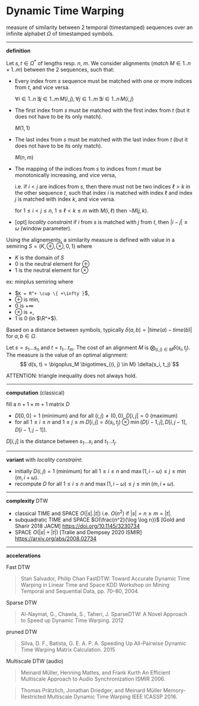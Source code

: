 # Dynamic Time Warping

measure of similarity between 2 temporal (timestamped) sequences 
over an infinite alphabet $`\Omega`$ of timestamped symbols.


---
**definition**

Let $`s, t \in \Omega^*`$ of lengths resp. $`n`$, $`m`$.
We consider alignments (*match* $`M \in 1..n \times 1..m`$) between the 2 sequences, such that:

- Every index from $`s`$ sequence must be matched with one or more indices from $`t`$, and vice versa.

  $`\forall i \in 1..n\, \exists j \in 1..m \, M(i, j),\, \forall j \in 1..m\, \exists i \in 1..n \, M(i, j)`$
  
- The first index from $s$ must be matched with the first index from $`t`$ (but it does not have to be its only match).
  
  $`M(1,1)`$

- The last index from $s$ must be matched with the last index from $`t`$ (but it does not have to be its only match).

  $`M(n,m)`$

- The mapping of the indices from $`s`$ to indices from $t$ must be monotonically increasing, and vice versa, 
  
   i.e. if $`i < j`$ are indices from $`s`$, then there must not be two indices $`\ell > k`$ in the other sequence $`t`$, such that index $`i`$ is matched with index $`\ell`$ and index $`j`$ is matched with index $`k`$, and vice versa.
  
  for $`1 \leq i < j \leq n`$, $`1 \leq \ell < k \leq m`$ with $`M(i, \ell)`$ then $`\neg M(j, k)`$.

- [opt] *locality constraint*
  if $`i`$ from $`s`$ is matched with $`j`$ from $`t`$, then $`|i - j| \leq \omega`$ (window parameter).
  
Using the alignements, a similarity measure is defined with value in a semiring $`S = ( K, \oplus, \otimes, 0, 1)`$
where
- $`K`$ is the domain of $`S`$
- $`0`$ is the neutral element for $`\oplus`$
- $`1`$ is the neutral element for $`\otimes`$

ex: minplus semiring where 
- $`K = R^+ \cup \{ +\infty }`$, 
- $`\oplus`$ is min, 
- $`0`$ is  $`+\infty`$
- $`\otimes`$ is +, 
- $`1`$ is 0 (in $`\R^+`$). 


Based on a distance between symbols, 
typically $`\delta(a, b) = |time(a) - time(b)|`$ for $`a, b \in \Omega`$.

Let $`s = s_1... s_n`$ and $`t = t_1 ... t_m`$.
The cost of an alignment $`M`$ is $`\bigotimes_{(i, j) \in M} \delta(s_i, t_j)`$.
The measure is the value of an optimal alignment:
$$`d(s, t) = \bigoplus_M \bigotimes_{(i, j) \in M} \delta(s_i, t_j)`$$

ATTENTION: triangle inequality does not always hold.


---
**computation** (classical)

fill a $`n+1 \times m+1`$ matrix $`D`$
- $`D[0, 0] = 1`$ (minimum) and for all $`(i, j) \neq (0, 0)`$, $`D[i, j] = 0`$ (maximum)
- for all $`1 \leq i \leq n`$ and $`1 \leq j \leq m`$
  $`D[i, j] = \delta(s_i, t_j) \otimes \min (D[i-1, j], D[i, j-1], D[i-1, j-1])`$.

$`D[i, j]`$ is the distance between $`s_1... s_i`$ and $`t_1 ... t_j`$.

---
**variant** with *locality constraint*:
- initially $`D(i, j) = 1`$ (minimum) for all $`1 \leq i \leq n`$ and $`\max(1, i-\omega) \leq j \leq \min(m, i+\omega)`$. 
- recompute $`D`$ for all $`1 \leq i \leq n`$ and $`\max(1, i-\omega) \leq j \leq \min(m, i+\omega)`$. 

---
**complexity** DTW

- classical TIME and SPACE $`O(|s| . |t|)`$ i.e. $`O(n^2)`$ if $`|s| = n \geq m = |t|`$.
- subquadratic TIME and SPACE $`O(\frac{n^2}{\log \log n})`$ [Gold and Sharir 2018 JACM]
  https://doi.org/10.1145/3230734
- SPACE $`O(|s| + |t|)`$ [Tralie and Dempsey 2020 ISMIR]
  https://arxiv.org/abs/2008.02734


---
**accelerations**

Fast DTW
> Stan Salvador, Philip Chan
> FastDTW: Toward Accurate Dynamic Time Warping in Linear Time and Space
> KDD Workshop on Mining Temporal and Sequential Data, pp. 70–80, 2004.

Sparse DTW
> Al-Naymat, G., Chawla, S., Taheri, J.
> SparseDTW: A Novel Approach to Speed up Dynamic Time Warping.
> 2012

pruned DTW
> Silva, D. F., Batista, G. E. A. P. A.
> Speeding Up All-Pairwise Dynamic Time Warping Matrix Calculation.
> 2015


Multiscale DTW (audio)
> Meinard Müller, Henning Mattes, and Frank Kurth
> An Efficient Multiscale Approach to Audio Synchronization
> ISMIR 2006.

> Thomas Prätzlich, Jonathan Driedger, and Meinard Müller 
> Memory-Restricted Multiscale Dynamic Time Warping
> IEEE ICASSP 2016.


